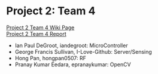 Project 2: Team 4
=================
[Project 2 Team 4 Wiki Page](https://github.com/CourseReps/ECEN489-Spring2015/wiki/Project-2-Team-4)  
[Project 2 Team 4 Report](https://github.com/CourseReps/ECEN489-Spring2015/wiki/Project-2-Team-4-Report)  

* Ian Paul DeGroot, iandegroot: MicroController
* George Francis Sullivan, I-Love-Github: Server/Sensing
* Hong Pan, hongpan0507: RF
* Pranay Kumar Eedara, epranaykumar: OpenCV
